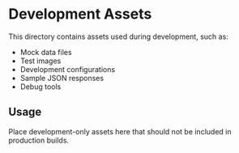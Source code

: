 # Development Assets

This directory contains assets used during development, such as:

- Mock data files
- Test images
- Development configurations
- Sample JSON responses
- Debug tools

## Usage

Place development-only assets here that should not be included in production builds. 